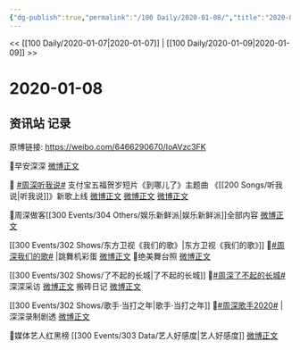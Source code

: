 ```yaml
---
{"dg-publish":true,"permalink":"/100 Daily/2020-01-08/","title":"2020-01-08","created":"2023-04-02T13:30:37.560+08:00","updated":"2023-04-02T13:31:35.481+08:00"}
---
```



<< [[100 Daily/2020-01-07\|2020-01-07]] | [[100 Daily/2020-01-09\|2020-01-09]] >>

# 2020-01-08

## 资讯站 记录

原博链接: https://weibo.com/6466290670/IoAVzc3FK

🌿早安深深
[微博正文](https://m.weibo.cn/6466290670/4458377679721421)

🌿 [#周深听我说#](https://s.weibo.com/weibo?q=%23%E5%91%A8%E6%B7%B1%E5%90%AC%E6%88%91%E8%AF%B4%23)
支付宝五福贺岁短片《到哪儿了》主题曲
《[[200 Songs/听我说\|听我说]]》新歌上线
[微博正文](https://m.weibo.cn/6466290670/4458250155842994)
[微博正文](https://m.weibo.cn/6466290670/4458417827279697)
[微博正文](https://m.weibo.cn/6466290670/4458442125046403)

🌿周深做客[[300 Events/304 Others/娱乐新鲜派\|娱乐新鲜派]]全部内容
[微博正文](https://m.weibo.cn/6466290670/4458550656826147)

[[300 Events/302 Shows/东方卫视《我们的歌》\|东方卫视《我们的歌》]]
🌿[#周深我们的歌#](https://s.weibo.com/weibo?q=%23%E5%91%A8%E6%B7%B1%E6%88%91%E4%BB%AC%E7%9A%84%E6%AD%8C%23) |跳舞机彩蛋
[微博正文](https://m.weibo.cn/6466290670/4458525223106059)
🎵绝美舞台照
[微博正文](https://m.weibo.cn/6466290670/4458433409093934)

[[300 Events/302 Shows/了不起的长城\|了不起的长城]]
🌿[#周深了不起的长城#](https://s.weibo.com/weibo?q=%23%E5%91%A8%E6%B7%B1%E4%BA%86%E4%B8%8D%E8%B5%B7%E7%9A%84%E9%95%BF%E5%9F%8E%23)
深深采访
[微博正文](https://m.weibo.cn/6466290670/4458497951053258)
搬砖日记
[微博正文](https://m.weibo.cn/6466290670/4458449712719981)

[[300 Events/302 Shows/歌手·当打之年\|歌手·当打之年]]
🌿[#周深歌手2020#](https://s.weibo.com/weibo?q=%23%E5%91%A8%E6%B7%B1%E6%AD%8C%E6%89%8B2020%23) |深深录制剧透
[微博正文](https://m.weibo.cn/6466290670/4458495489536513)

🌿媒体艺人红黑榜 [[300 Events/303 Data/艺人好感度\|艺人好感度]]
[微博正文](https://m.weibo.cn/6466290670/4458425649961203)
